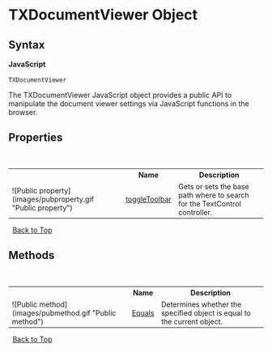 # TXDocumentViewer Object
 
## Syntax

**JavaScript**<br />
``` JS
TXDocumentViewer
```

The TXDocumentViewer JavaScript object provides a public API to manipulate the document viewer settings via JavaScript functions in the browser.

## Properties
&nbsp;<table><tr><th></th><th>Name</th><th>Description</th></tr>
<tr>
 <td>![Public property](images/pubproperty.gif "Public property")</td>
 <td><a href="DocumentViewerSettings.BasePath.md">toggleToolbar</a></td>
 <td>Gets or sets the base path where to search for the TextControl controller.</td>
</tr>
</table>&nbsp;
<a href="#documentviewersettings-class">Back to Top</a>

## Methods
&nbsp;<table><tr><th></th><th>Name</th><th>Description</th></tr>
<tr>
<td>![Public method](images/pubmethod.gif "Public method")</td>
<td><a href="http://msdn2.microsoft.com/en-us/library/bsc2ak47" target="_blank">Equals</a></td>
<td>Determines whether the specified object is equal to the current object.</td>
</tr>
</table>&nbsp;
<a href="#documentviewersettings-class">Back to Top</a>

